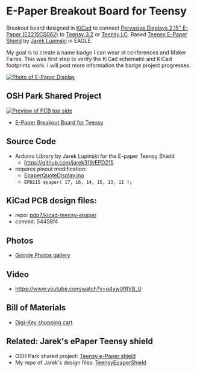 # E-Paper Breakout Board for Teensy
Breakout board designed in [KiCad](http://kicad-pcb.org/) to connect [Pervasive Displays 2.15" E-Paper (E2215CS062)](http://www.digikey.com/product-detail/en/pervasive-displays/E2215CS062/E2215CS062-ND/5975949) to [Teensy 3.2](https://oshpark.com/teensy) or [Teensy LC](http://store.oshpark.com/products/teensy-lc).  Based [Teensy E-Paper Shield](https://blog.oshpark.com/2016/08/27/teensy-e-paper-shield/) by [Jarek Lupinski](https://hackaday.io/Jarek) in EAGLE.

My goal is to create a name badge I can wear at conferences and Maker Faires.  This was first step to verify the KiCad schematic and KiCad footprints work.  I will post more information the badge project progresses.

[![Photo of E-Paper Display](https://github.com/pdp7/kicad-teensy-epaper/blob/master/images/small/epaper-breakout-board-quotes.jpg)](https://oshpark.com/shared_projects/Wk76kUK3)

## OSH Park Shared Project
[![Preview of PCB top side](https://github.com/pdp7/kicad-teensy-epaper/blob/master/images/small/preview-top.png
)](https://oshpark.com/shared_projects/Wk76kUK3)
* [E-Paper Breakout Board for Teensy](https://oshpark.com/shared_projects/Wk76kUK3)

## Source Code
* Arduino Library by Jarek Lupinski for the E-paper Teensy Shield
  * https://github.com/jarek319/EPD215
* requires pinout modification:
  * [EpaperQuoteDisplay.ino](https://github.com/pdp7/kicad-teensy-epaper/blob/master/code/EpaperQuoteDisplay.ino)
  * `EPD215 epaper( 17, 16, 14, 15, 13, 11 );`

## KiCad PCB design files:
* repo: [pdp7/kicad-teensy-epaper](https://github.com/pdp7/kicad-teensy-epaper)
* commit: 54458f4

## Photos
* [Google Photos gallery](https://photos.google.com/album/AF1QipMJIE_LHkBx4cDBC7Az4LCheKRHWRPANAtDPy4m)

## Video
* https://www.youtube.com/watch?v=g4yw0fRVB_U


## Bill of Materials
* [Digi-Key shopping cart](http://www.digikey.com/short/3wbn09)
  

## Related: Jarek's ePaper Teensy shield
  * OSH Park shared project: [Teensy e-Paper shield](https://oshpark.com/shared_projects/3KynIVn6)
  * My repo of Jarek's design files: [TeensyEpaperShield](https://github.com/pdp7/TeensyEpaperShield)
